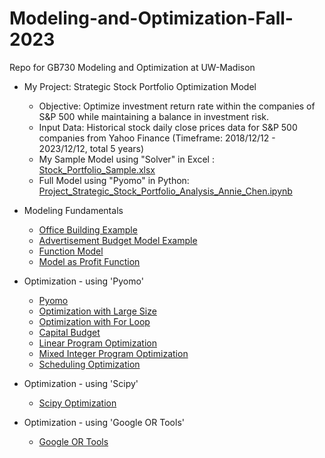 # Modeling-and-Optimization-Fall-2023
Repo for GB730 Modeling and Optimization at UW-Madison

* My Project: Strategic Stock Portfolio Optimization Model
  - Objective: Optimize investment return rate within the companies of S&P 500 while maintaining a balance in investment risk.
  - Input Data: Historical stock daily close prices data for S&P 500 companies from Yahoo Finance (Timeframe: 2018/12/12 - 2023/12/12, total 5 years)
  - My Sample Model using "Solver" in Excel : [Stock_Portfolio_Sample.xlsx](https://github.com/anniechen0506/Modeling-and-Optimization-Fall-2023/blob/main/MO-Final.xlsx)
  - Full Model using "Pyomo" in Python: [Project_Strategic_Stock_Portfolio_Analysis_Annie_Chen.ipynb](https://github.com/anniechen0506/Modeling-and-Optimization-Fall-2023/blob/main/Project_Strategic_Stock_Portfolio_Analysis_Annie_Chen.ipynb)


* Modeling Fundamentals
  - [Office Building Example](https://github.com/anniechen0506/Modeling-and-Optimization-Fall-2023/blob/main/Office_Building.ipynb)
  - [Advertisement Budget Model Example](https://github.com/anniechen0506/Modeling-and-Optimization-Fall-2023/blob/main/AdBudget.ipynb)
  - [Function Model](https://github.com/anniechen0506/Modeling-and-Optimization-Fall-2023/blob/main/Function_Model.ipynb)
  - [Model as Profit Function](https://github.com/anniechen0506/Modeling-and-Optimization-Fall-2023/blob/main/Model_as_Profit_Function.ipynb)

* Optimization - using 'Pyomo'
  - [Pyomo](https://github.com/anniechen0506/Modeling-and-Optimization-Fall-2023/blob/main/Pyomo.ipynb)
  - [Optimization with Large Size](https://github.com/anniechen0506/Modeling-and-Optimization-Fall-2023/blob/main/Optimize_Pyomo_in_LargeSize_.ipynb)
  - [Optimization with For Loop](https://github.com/anniechen0506/Modeling-and-Optimization-Fall-2023/blob/main/Optimization_with_for_Loop.ipynb)
  - [Capital Budget](https://github.com/anniechen0506/Modeling-and-Optimization-Fall-2023/blob/main/Capital_Budget.ipynb)
  - [Linear Program Optimization](https://github.com/anniechen0506/Modeling-and-Optimization-Fall-2023/blob/main/Linear_Program_Optimization.ipynb)
  - [Mixed Integer Program Optimization](https://github.com/anniechen0506/Modeling-and-Optimization-Fall-2023/blob/main/Mixed_Integer_Program.ipynb)
  - [Scheduling Optimization](https://github.com/anniechen0506/Modeling-and-Optimization-Fall-2023/blob/main/Scheduling.ipynb)

* Optimization - using 'Scipy'
  - [Scipy Optimization](https://github.com/anniechen0506/Modeling-and-Optimization-Fall-2023/blob/main/Scipy_optimization.ipynb)

* Optimization - using 'Google OR Tools'
  - [Google OR Tools](https://github.com/anniechen0506/Modeling-and-Optimization-Fall-2023/blob/main/Google_OR_tools.ipynb)
  
